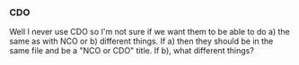 ### CDO
Well I never use CDO so I'm not sure if we want them to be able to do a) the same as with NCO or b) different things. If a) then they should be in the same file and be a "NCO or CDO" title.
If b), what different things?